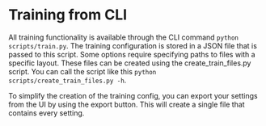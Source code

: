 # Training from CLI

All training functionality is available through the CLI command `python scripts/train.py`. The training configuration is
stored in a JSON file that is passed to this script. Some options require specifying paths to files with a specific
layout. These files can be created using the create_train_files.py script. You can call the script like
this `python scripts/create_train_files.py -h`.

To simplify the creation of the training config, you can export your settings from the UI by using the export button.
This will create a single file that contains every setting.
